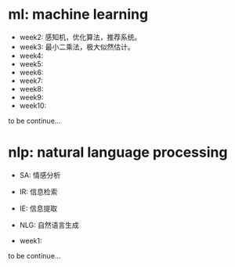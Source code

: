 # ml: machine learning

* week2: 感知机，优化算法，推荐系统。
* week3: 最小二乘法，极大似然估计。
* week4: 
* week5: 
* week6:
* week7: 
* week8:
* week9: 
* week10:

to be continue...

# nlp: natural language processing

* SA: 情感分析
* IR: 信息检索
* IE: 信息提取
* NLG: 自然语言生成

* week1:

to be continue...
